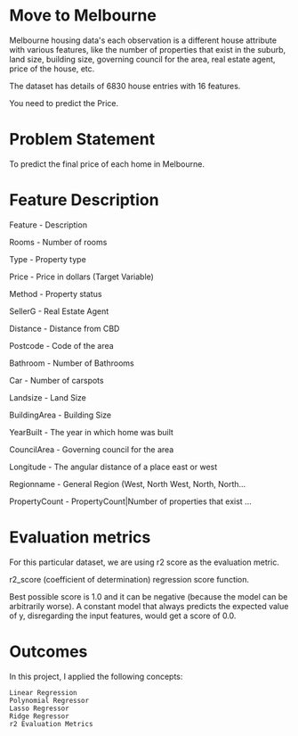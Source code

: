 # Move to Melbourne

Melbourne housing data's each observation is a different house attribute with various features,
like the number of properties that exist in the suburb, land size, building size,
governing council for the area, real estate agent, price of the house, etc.

The dataset has details of 6830 house entries with 16 features.

You need to predict the Price.

# Problem Statement

To predict the final price of each home in Melbourne.

# Feature Description

Feature  - 	Description

Rooms 	- Number of rooms

Type 	- Property type

Price 	-  Price in dollars (Target Variable)

Method 	 - Property status

SellerG 	-  Real Estate Agent

Distance 	-  Distance from CBD

Postcode 	- Code of the area

Bathroom 	-  Number of Bathrooms

Car 	-  Number of carspots

Landsize 	-  Land Size

BuildingArea 	-  Building Size

YearBuilt 	-  The year in which home was built

CouncilArea 	-  Governing council for the area

Longitude 	-  The angular distance of a place east or west

Regionname -	General Region (West, North West, North, North...

PropertyCount 	- PropertyCount|Number of properties that exist ...

# Evaluation metrics

For this particular dataset, we are using r2 score as the evaluation metric. 

r2_score (coefficient of determination) regression score function.

Best possible score is 1.0 and it can be negative (because the model can be arbitrarily worse).
A constant model that always predicts the expected value of y, disregarding the input features, would get a score of 0.0.

# Outcomes

In this project, I applied the following concepts:

    Linear Regression
    Polynomial Regressor
    Lasso Regressor
    Ridge Regressor
    r2 Evaluation Metrics
